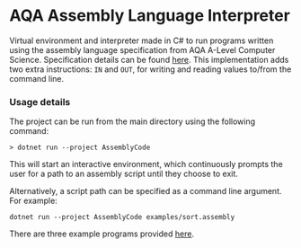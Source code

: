 # AQA Assembly Language Interpreter

Virtual environment and interpreter made in C# to run programs written using the assembly language specification from AQA A-Level Computer Science.
Specification details can be found [here](https://pmt.physicsandmathstutor.com/download/Computer-Science/A-level/Past-Papers/AQA/AS-Paper-2/Assembly%20Language%20Instruction%20-%20Paper%202%20AQA%20Computer%20Science%20AS-level.pdf). This implementation adds two extra instructions: `IN` and `OUT`, for writing and reading values to/from the command line.

### Usage details

The project can be run from the main directory using the following command:
```
> dotnet run --project AssemblyCode
```
This will start an interactive environment, which continuously prompts the user for a path to an assembly script until they choose to exit.


Alternatively, a script path can be specified as a command line argument. For example:
```
dotnet run --project AssemblyCode examples/sort.assembly
```

There are three example programs provided [here](./examples).
